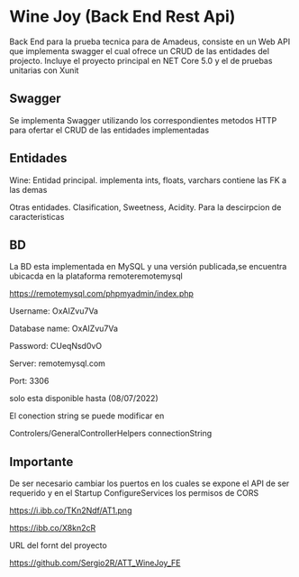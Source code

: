 # Wine Joy (Back End Rest Api)

Back End para la prueba tecnica para de Amadeus, consiste en un Web API que implementa swagger el cual ofrece un CRUD de las entidades del projecto.
Incluye el proyecto principal en NET Core 5.0 y el de pruebas unitarias con Xunit
## Swagger

Se implementa Swagger utilizando los correspondientes metodos HTTP para ofertar el CRUD de las entidades implementadas

## Entidades

Wine: Entidad principal. implementa ints, floats, varchars contiene las FK a las demas

Otras entidades. Clasification, Sweetness, Acidity. Para la descirpcion de caracteristicas

## BD

La BD esta implementada en MySQL y una versión publicada,se encuentra ubicacda en la plataforma remoteremotemysql

https://remotemysql.com/phpmyadmin/index.php

Username: OxAIZvu7Va

Database name: OxAIZvu7Va

Password: CUeqNsd0vO

Server: remotemysql.com

Port: 3306

solo esta disponible hasta (08/07/2022)

El conection string se puede modificar en 

Controlers/GeneralControllerHelpers connectionString

## Importante

De ser necesario cambiar los puertos en los cuales se expone el API de ser requerido y en el Startup ConfigureServices los permisos de CORS

https://i.ibb.co/TKn2Ndf/AT1.png

https://ibb.co/X8kn2cR

URL del fornt del proyecto

https://github.com/Sergio2R/ATT_WineJoy_FE
